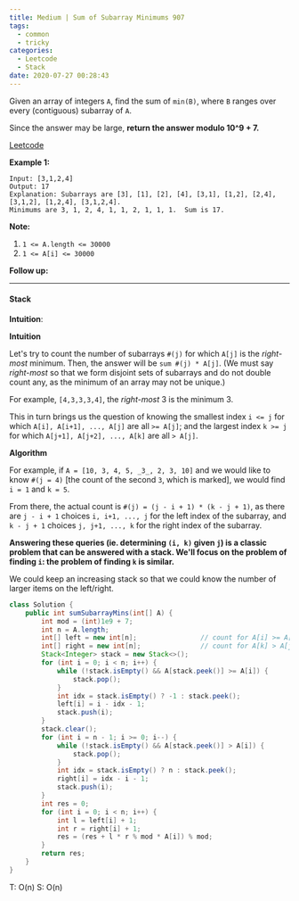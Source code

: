 ```yaml
---
title: Medium | Sum of Subarray Minimums 907
tags:
  - common
  - tricky
categories:
  - Leetcode
  - Stack
date: 2020-07-27 00:28:43
---
```


Given an array of integers `A`, find the sum of `min(B)`, where `B` ranges over every (contiguous) subarray of `A`.

Since the answer may be large, **return the answer modulo 10^9 + 7.**

[Leetcode](https://leetcode.com/problems/sum-of-subarray-minimums/)

<!--more-->

**Example 1:**

```
Input: [3,1,2,4]
Output: 17
Explanation: Subarrays are [3], [1], [2], [4], [3,1], [1,2], [2,4], [3,1,2], [1,2,4], [3,1,2,4]. 
Minimums are 3, 1, 2, 4, 1, 1, 2, 1, 1, 1.  Sum is 17.
```

**Note:**

1. `1 <= A.length <= 30000`
2. `1 <= A[i] <= 30000`

**Follow up:** 

---

#### Stack

**Intuition**:

**Intuition**

Let's try to count the number of subarrays `#(j)` for which `A[j]` is the *right-most* minimum. Then, the answer will be `sum #(j) * A[j]`. (We must say *right-most* so that we form disjoint sets of subarrays and do not double count any, as the minimum of an array may not be unique.)

For example, `[4,3,3,3,4]`, the *right-most* 3 is the minimum 3.

This in turn brings us the question of knowing the smallest index `i <= j` for which `A[i], A[i+1], ..., A[j]` are all `>= A[j]`; and the largest index `k >= j` for which `A[j+1], A[j+2], ..., A[k]` are all `> A[j]`.

**Algorithm**

For example, if `A = [10, 3, 4, 5, _3_, 2, 3, 10]` and we would like to know `#(j = 4)` [the count of the second `3`, which is marked], we would find `i = 1` and `k = 5`.

From there, the actual count is `#(j) = (j - i + 1) * (k - j + 1)`, as there are `j - i + 1` choices `i, i+1, ..., j` for the left index of the subarray, and `k - j + 1` choices `j, j+1, ..., k` for the right index of the subarray.

**Answering these queries (ie. determining `(i, k)` given `j`) is a classic problem that can be answered with a stack. We'll focus on the problem of finding `i`: the problem of finding `k` is similar.**

We could keep an increasing stack so that we could know the number of larger items on the left/right.

```java
class Solution {
    public int sumSubarrayMins(int[] A) {
        int mod = (int)1e9 + 7;
        int n = A.length;
        int[] left = new int[n];				// count for A[i] >= A[j]
        int[] right = new int[n];				// count for A[k] > A[j]
        Stack<Integer> stack = new Stack<>();
        for (int i = 0; i < n; i++) {
            while (!stack.isEmpty() && A[stack.peek()] >= A[i]) {
                stack.pop();
            }
            int idx = stack.isEmpty() ? -1 : stack.peek();
            left[i] = i - idx - 1;
            stack.push(i);
        }
        stack.clear();
        for (int i = n - 1; i >= 0; i--) {
            while (!stack.isEmpty() && A[stack.peek()] > A[i]) {
                stack.pop();
            }
            int idx = stack.isEmpty() ? n : stack.peek();
            right[i] = idx - i - 1;
            stack.push(i);
        }
        int res = 0;
        for (int i = 0; i < n; i++) {
            int l = left[i] + 1;
            int r = right[i] + 1;
            res = (res + l * r % mod * A[i]) % mod;
        }
        return res;
    }
}
```

T: O(n)		S: O(n)
